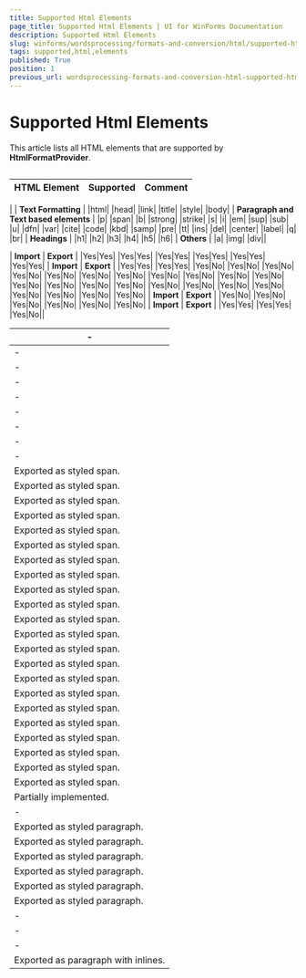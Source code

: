 ```yaml
---
title: Supported Html Elements
page_title: Supported Html Elements | UI for WinForms Documentation
description: Supported Html Elements
slug: winforms/wordsprocessing/formats-and-conversion/html/supported-html-elements
tags: supported,html,elements
published: True
position: 1
previous_url: wordsprocessing-formats-and-conversion-html-supported-html-elements
---
```


# Supported Html Elements



This article lists all HTML elements that are supported by __HtmlFormatProvider__.
 
 ##

| HTML Element | Supported | Comment |
| ------ | ------ | ------ |
|
| __Text Formatting__ |
|html|
|head|
|link|
|title|
|style|
|body|
| __Paragraph and Text based elements__ |
|p|
|span|
|b|
|strong|
|strike|
|s|
|i|
|em|
|sup|
|sub|
|u|
|dfn|
|var|
|cite|
|code|
|kbd|
|samp|
|pre|
|tt|
|ins|
|del|
|center|
|label|
|q|
|br|
| __Headings__ |
|h1|
|h2|
|h3|
|h4|
|h5|
|h6|
| __Others__ |
|a|
|img|
|div||



| __Import__ | __Export__ |
|Yes|Yes|
|Yes|Yes|
|Yes|Yes|
|Yes|Yes|
|Yes|Yes|
|Yes|Yes|
| __Import__ | __Export__ |
|Yes|Yes|
|Yes|Yes|
|Yes|No|
|Yes|No|
|Yes|No|
|Yes|No|
|Yes|No|
|Yes|No|
|Yes|No|
|Yes|No|
|Yes|No|
|Yes|No|
|Yes|No|
|Yes|No|
|Yes|No|
|Yes|No|
|Yes|No|
|Yes|No|
|Yes|No|
|Yes|No|
|Yes|No|
|Yes|No|
|Yes|No|
|Yes|No|
|Yes|No|
| __Import__ | __Export__ |
|Yes|No|
|Yes|No|
|Yes|No|
|Yes|No|
|Yes|No|
|Yes|No|
| __Import__ | __Export__ |
|Yes|Yes|
|Yes|Yes|
|Yes|No||



|-|
|-|
|-|
|-|
|-|
|-|
|-|
|-|
|-|
|-|
|Exported as styled span.|
|Exported as styled span.|
|Exported as styled span.|
|Exported as styled span.|
|Exported as styled span.|
|Exported as styled span.|
|Exported as styled span.|
|Exported as styled span.|
|Exported as styled span.|
|Exported as styled span.|
|Exported as styled span.|
|Exported as styled span.|
|Exported as styled span.|
|Exported as styled span.|
|Exported as styled span.|
|Exported as styled span.|
|Exported as styled span.|
|Exported as styled span.|
|Exported as styled span.|
|Exported as styled span.|
|Exported as styled span.|
|Exported as styled span.|
|Partially implemented.|
|-|
|Exported as styled paragraph.|
|Exported as styled paragraph.|
|Exported as styled paragraph.|
|Exported as styled paragraph.|
|Exported as styled paragraph.|
|Exported as styled paragraph.|
|-|
|-|
|-|
|Exported as paragraph with inlines.||
